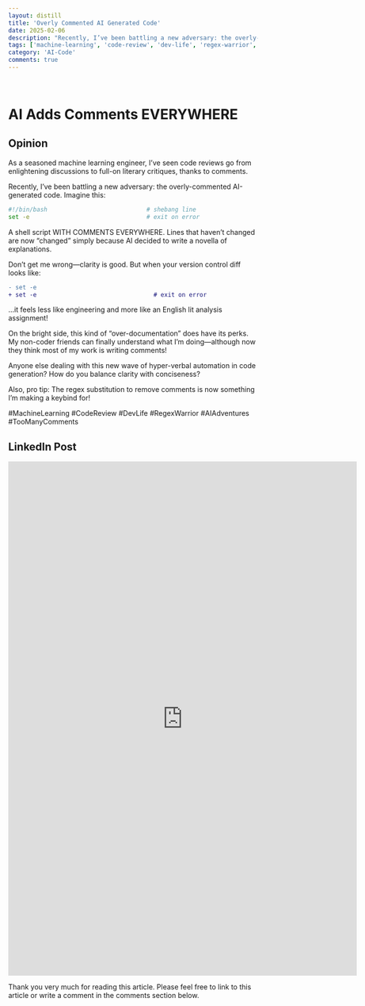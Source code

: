 ```yaml
---
layout: distill
title: 'Overly Commented AI Generated Code'
date: 2025-02-06
description: "Recently, I’ve been battling a new adversary: the overly-commented AI-generated code"
tags: ['machine-learning', 'code-review', 'dev-life', 'regex-warrior', 'too-many-comments']
category: 'AI-Code'
comments: true
---
```


<br>

# AI Adds Comments EVERYWHERE

## Opinion

As a seasoned machine learning engineer, I’ve seen code reviews go from enlightening discussions to full-on literary critiques, thanks to comments.

Recently, I’ve been battling a new adversary: the overly-commented AI-generated code. Imagine this:

```bash
#!/bin/bash                            # shebang line
set -e                                 # exit on error
```

A shell script WITH COMMENTS EVERYWHERE. Lines that haven’t changed are now “changed” simply because AI decided to write a novella of explanations.

Don’t get me wrong—clarity is good. But when your version control diff looks like:

```diff
- set -e
+ set -e                                 # exit on error
```

…it feels less like engineering and more like an English lit analysis assignment!

On the bright side, this kind of “over-documentation” does have its perks. My non-coder friends can finally understand what I’m doing—although now they think most of my work is writing comments!

Anyone else dealing with this new wave of hyper-verbal automation in code generation? How do you balance clarity with conciseness?

Also, pro tip: The regex substitution to remove comments is now something I’m making a keybind for!

#MachineLearning #CodeReview #DevLife #RegexWarrior #AIAdventures #TooManyComments

## LinkedIn Post

<iframe src="https://www.linkedin.com/embed/feed/update/urn:li:share:7293221847859355649" height="1037" width="704" frameborder="0" allowfullscreen="" title="AI Adds Comments EVERYWHERE"></iframe>



Thank you very much for reading this article. Please feel free to link to this article or write a comment in the comments section below.
